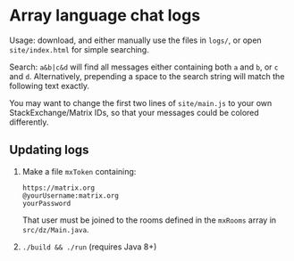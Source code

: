 # Array language chat logs

Usage: download, and either manually use the files in `logs/`, or open `site/index.html` for simple searching.

Search: `a&b|c&d` will find all messages either containing both `a` and `b`, or `c` and `d`. Alternatively, prepending a space to the search string will match the following text exactly.

You may want to change the first two lines of `site/main.js` to your own StackExchange/Matrix IDs, so that your messages could be colored differently.

## Updating logs

1. Make a file `mxToken` containing:
   ```
   https://matrix.org
   @yourUsername:matrix.org
   yourPassword
   ```
   That user must be joined to the rooms defined in the `mxRooms` array in `src/dz/Main.java`.

2. `./build && ./run` (requires Java 8+)
